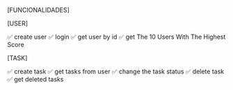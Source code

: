 [FUNCIONALIDADES]

[USER]

✅ create user
✅ login
✅ get user by id
✅ get The 10 Users With The Highest Score

[TASK]

✅ create task
✅ get tasks from user
✅ change the task status
✅ delete task
✅ get deleted tasks
